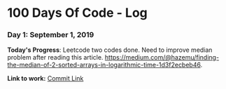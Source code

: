 # 100 Days Of Code - Log

### Day 1: September 1, 2019

**Today's Progress**: Leetcode two codes done.
Need to improve median problem after reading this article. https://medium.com/@hazemu/finding-the-median-of-2-sorted-arrays-in-logarithmic-time-1d3f2ecbeb46.

**Link to work:** [Commit Link](https://github.com/tanny411/Interview-prep/commit/561e29e20794c0e362f89cad3f751d8bcbfe7055)
